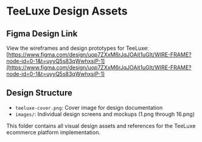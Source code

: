 # TeeLuxe Design Assets

## Figma Design Link
View the wireframes and design prototypes for TeeLuxe:
[https://www.figma.com/design/uop7ZXxM6rJqJOAit1uGIt/WIRE-FRAME?node-id=0-1&t=uyyQ5s83qWwhxsiP-1](https://www.figma.com/design/uop7ZXxM6rJqJOAit1uGIt/WIRE-FRAME?node-id=0-1&t=uyyQ5s83qWwhxsiP-1)

## Design Structure
- `teeluxe-cover.png`: Cover image for design documentation
- `images/`: Individual design screens and mockups (1.png through 16.png)

This folder contains all visual design assets and references for the TeeLuxe ecommerce platform implementation.
